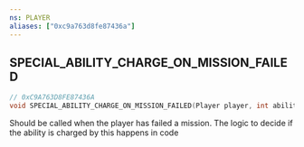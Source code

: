 ```yaml
---
ns: PLAYER
aliases: ["0xc9a763d8fe87436a"]
---
```

## SPECIAL_ABILITY_CHARGE_ON_MISSION_FAILED

```c
// 0xC9A763D8FE87436A
void SPECIAL_ABILITY_CHARGE_ON_MISSION_FAILED(Player player, int abilitySlot);
```

Should be called when the player has failed a mission. The logic to decide if the ability is charged by this happens in code

